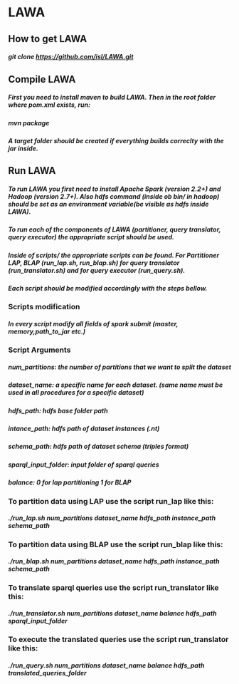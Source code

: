 # LAWA

## How to get LAWA
##### git clone https://github.com/isl/LAWA.git

## Compile LAWA
##### First you need to install maven to build LAWA. Then in the root folder where pom.xml exists, run:
##### mvn package
##### A target folder should be created if everything builds correclty with the jar inside.

## Run LAWA
##### To run LAWA you first need to install Apache Spark (version 2.2+) and Hadoop (version 2.7+). Also hdfs command (inside ob bin/ in hadoop) should be set as an environment variable(be visible as hdfs inside LAWA).
##### To run each of the components of LAWA (partitioner, query translator, query executor) the appropriate script should be used.
##### Inside of scripts/ the appropriate scripts can be found. For Partitioner LAP, BLAP (run_lap.sh, run_blap.sh) for query translator (run_translator.sh) and for query executor (run_query.sh).
##### Each script should be modified accordingly with the steps bellow.

### Scripts modification
##### In every script modify all fields of spark submit (master, memory,path_to_jar etc.)

### Script Arguments
##### __num_partitions:__ the number of partitions that we want to split the dataset

##### **dataset_name:** a specific name for each dataset. (same name must be used in all procedures for a specific dataset)

##### **hdfs_path:** hdfs base folder path

##### **intance_path:** hdfs path of dataset instances (.nt)

##### **schema_path:** hdfs path of dataset schema (triples format)

##### **sparql_input_folder:** input folder of sparql queries

##### **balance:** 0 for lap partitioning 1 for BLAP

### To partition data using LAP use the script run_lap like this:
##### ./run_lap.sh num_partitions dataset_name hdfs_path instance_path schema_path

### To partition data using BLAP use the script run_blap like this:
##### ./run_blap.sh num_partitions dataset_name hdfs_path instance_path schema_path

### To translate sparql queries use the script run_translator like this:
##### ./run_translator.sh num_partitions dataset_name balance hdfs_path sparql_input_folder

### To execute the translated queries use the script run_translator like this:
##### ./run_query.sh num_partitions dataset_name balance hdfs_path translated_queries_folder
